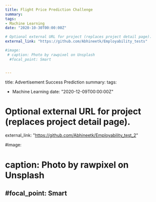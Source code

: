 ```yaml
---
title: Flight Price Prediction Challenge
summary: 
tags:
- Machine Learning
date: "2020-10-30T00:00:00Z"

# Optional external URL for project (replaces project detail page).
external_link: "https://github.com/Abhineetk/Employability_tests"

#image:
 # caption: Photo by rawpixel on Unsplash
  #focal_point: Smart


---
```

title: Advertisement Success Prediction
summary: 
tags:
- Machine Learning
date: "2020-12-09T00:00:00Z"

# Optional external URL for project (replaces project detail page).
external_link: "https://github.com/Abhineetk/Employability_test_2"

#image:
 # caption: Photo by rawpixel on Unsplash
  #focal_point: Smart
---
